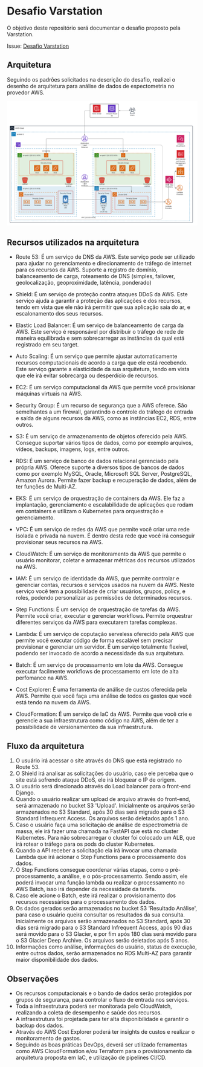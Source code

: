# Desafio Varstation
O objetivo deste repositório será documentar o desafio proposto pela Varstation.

Issue: [Desafio Varstation](https://github.com/Varstation/desafio-devops-varsomics)

## Arquitetura

Seguindo os padrões solicitados na descrição do desafio, realizei o desenho de arquitetura para análise de dados de espectometria no provedor AWS.

![Arquitetura](arquiteturaa-desafio-varstation.png)

## Recursos utilizados na arquitetura

- Route 53: É um serviço de DNS da AWS. Este serviço pode ser utilizado para ajudar no gerenciamento e direcionamento de tráfego de internet para os recursos da AWS. Suporte a registro de domínio, balanceamento de carga, roteamento de DNS (simples, failover, geolocalização, geoproximidade, latência, ponderado)

- Shield: É um serviço de proteção contra ataques DDoS da AWS. Este serviço ajuda a garantir a proteção das aplicações e dos recursos, tendo em vista que ele não irá permitir que sua aplicação saia do ar, e escalonamento dos seus recursos.

- Elastic Load Balancer: É um serviço de balanceamento de carga da AWS. Este serviço é responsável por distribuir o tráfego de rede de maneira equilibrada e sem sobrecarregar as instâncias da qual está registrado em seu target.

- Auto Scaling: É um serviço que permite ajustar automaticamente recursos computacionais de acordo a carga que ele está recebendo. Este serviço garante a elasticidade da sua arquitetura, tendo em vista que ele irá evitar sobrecarga ou desperdício de recursos.

- EC2: É um serviço computacional da AWS que permite você provisionar máquinas virtuais na AWS.

- Security Group: É um recurso de segurança que a AWS oferece. São semelhantes a um firewall, garantindo o controle do tráfego de entrada e saída de alguns recursos da AWS, como as instâncias EC2, RDS, entre outros.

- S3: É um serviço de armazenamento de objetos oferecido pela AWS. Consegue suportar vários tipos de dados, como por exemplo arquivos, vídeos, backups, imagens, logs, entre outros.

- RDS: É um serviço de banco de dados relacional gerenciado pela própria AWS. Oferece suporte a diversos tipos de bancos de dados como por exemplo MySQL, Oracle, Microsoft SQL Server, PostgreSQL, Amazon Aurora. Permite fazer backup e recuperação de dados, além de ter funções de Multi-AZ.

- EKS: É um serviço de orquestração de containers da AWS. Ele faz a implantação, gerenciamento e escalabilidade de aplicações que rodam em containers e utilizam o Kubernetes para orquestração e gerenciamento.

- VPC: É um serviço de redes da AWS que permite você criar uma rede isolada e privada na nuvem. É dentro desta rede que você irá conseguir provisionar seus recursos na AWS.

- CloudWatch: É um serviço de monitoramento da AWS que permite o usuário monitorar, coletar e armazenar métricas dos recursos utilizados na AWS.

- IAM: É um serviço de identidade da AWS, que permite controlar e gerenciar contas, recursos e serviços usados na nuvem da AWS. Neste serviço você tem a possibilidade de criar usuários, grupos, policy, e roles, podendo personalizar as permissões de determinados recursos.

- Step Functions: É um serviço de orquestração de tarefas da AWS. Permite você criar, executar e gerenciar workflows. Permite orquestrar diferentes serviços da AWS para executarem tarefas complexas.

- Lambda: É um serviço de coputação serveless oferecido pela AWS que permite você executar código de forma escalável sem precisar provisionar e gerenciar um servidor. É um serviço totalmente flexível, podendo ser invocado de acordo a necessidade da sua arquitetura.

- Batch: É um serviço de processamento em lote da AWS. Consegue executar facilmente workflows de processamento em lote de alta perfomance na AWS.

- Cost Explorer: É uma ferramenta de análise de custos oferecida pela AWS. Permite que você faça uma análise de todos os gastos que você está tendo na nuvem da AWS.

- CloudFormation: É um serviço de IaC da AWS. Permite que você crie e gerencie a sua infraestrutura como código na AWS, além de ter a possibilidade de versionamenteo da sua infraestrutura.

## Fluxo da arquitetura

1. O usuário irá acessar o site através do DNS que está registrado no Route 53.
2. O Shield irá analisar as solicitações do usuário, caso ele perceba que o site está sofrendo ataque DDoS, ele irá bloquear o IP de origem.
3. O usuário será direcionado através do Load balancer para o front-end Django.
4. Quando o usuário realizar um upload de arquivo através do front-end, será armazenado no bucket S3 'Upload'. Inicialmente os arquivos serão armazenados no S3 Standard, após 30 dias será migrado para o S3 Standard Infrequent Access. Os arquivos serão deletados após 1 ano.
5. Caso o usuário faça uma solicitação de análise de espectrometria de massa, ele irá fazer uma chamada na FastAPI que está no cluster Kubernetes. Para não sobrecarregar o cluster foi colocado um ALB, que irá rotear o tráfego para os pods do cluster Kubernetes.
6. Quando a API receber a solicitação ela irá invocar uma chamada Lambda que irá acionar o Step Functions para o processamento dos dados.
7. O Step Functions consegue coordenar várias etapas, como o pré-processamento, a análise, e o pós-processamento. Sendo assim, ele poderá invocar uma função lambda ou realizar o processamento no AWS Batch, isso irá depender da necessidade da tarefa.
8. Caso ele acione o Batch, este irá realizar o provisionamento dos recursos necessários para o processamento dos dados.
9. Os dados gerados serão armazenados no bucket S3 'Resultado Análise', para caso o usuário queira consultar os resultados da sua consulta. Inicialmente os arquivos serão armazenados no S3 Standard, após 30 dias será migrado para o S3 Standard Infrequent Access, após 90 dias será movido para o S3 Glacier, e por fim após 180 dias será movido para o S3 Glacier Deep Archive. Os arquivos serão deletados após 5 anos.
10. Informações como análise, informações do usuário, status de execução, entre outros dados, serão armazenados no RDS Multi-AZ para garantir maior disponibilidade dos dados.

## Observações

- Os recursos computacionais e o bando de dados serão protegidos por grupos de segurança, para controlar o fluxo de entrada nos serviços.
- Toda a infraestrutura poderá ser monitorada pelo CloudWatch, realizando a coleta de desempenho e saúde dos recursos.
- A infraestrutura foi projetada para ter alta disponibilidade e garantir o backup dos dados.
- Através do AWS Cost Explorer poderá ter insights de custos e realizar o monitoramento de gastos.
- Seguindo as boas práticas DevOps, deverá ser utilizado ferramentas como AWS CloudFormation e/ou Terraform para o provisionamento da arquitetura proposta em IaC, e utilização de pipelines CI/CD.

